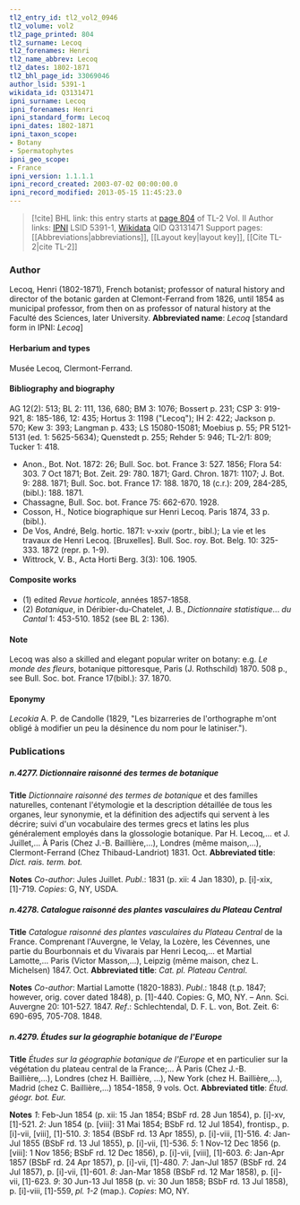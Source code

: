 ```yaml
---
tl2_entry_id: tl2_vol2_0946
tl2_volume: vol2
tl2_page_printed: 804
tl2_surname: Lecoq
tl2_forenames: Henri
tl2_name_abbrev: Lecoq
tl2_dates: 1802-1871
tl2_bhl_page_id: 33069046
author_lsid: 5391-1
wikidata_id: Q3131471
ipni_surname: Lecoq
ipni_forenames: Henri
ipni_standard_form: Lecoq
ipni_dates: 1802-1871
ipni_taxon_scope: 
- Botany
- Spermatophytes
ipni_geo_scope: 
- France
ipni_version: 1.1.1.1
ipni_record_created: 2003-07-02 00:00:00.0
ipni_record_modified: 2013-05-15 11:45:23.0
---
```


> [!cite] BHL link: this entry starts at [page 804](https://www.biodiversitylibrary.org/page/33069046) of TL-2 Vol. II
> Author links: [IPNI](https://www.ipni.org/a/5391-1) LSID 5391-1, [Wikidata](https://www.wikidata.org/wiki/Q3131471) QID Q3131471
> Support pages: [[Abbreviations|abbreviations]], [[Layout key|layout key]], [[Cite TL-2|cite TL-2]]

### Author

Lecoq, Henri (1802-1871), French botanist; professor of natural history and director of the botanic garden at Clemont-Ferrand from 1826, until 1854 as municipal professor, from then on as professor of natural history at the Faculté des Sciences, later University. 
**Abbreviated name**: *Lecoq* \[standard form in IPNI: *Lecoq*\]

#### Herbarium and types

Musée Lecoq, Clermont-Ferrand.

#### Bibliography and biography

AG 12(2): 513; BL 2: 111, 136, 680; BM 3: 1076; Bossert p. 231; CSP 3: 919-921, 8: 185-186, 12: 435; Hortus 3: 1198 ("Lecoq"); IH 2: 422; Jackson p. 570; Kew 3: 393; Langman p. 433; LS 15080-15081; Moebius p. 55; PR 5121-5131 (ed. 1: 5625-5634); Quenstedt p. 255; Rehder 5: 946; TL-2/1: 809; Tucker 1: 418.
- Anon., Bot. Not. 1872: 26; Bull. Soc. bot. France 3: 527. 1856; Flora 54: 303. 7 Oct 1871; Bot. Zeit. 29: 780. 1871; Gard. Chron. 1871: 1107; J. Bot. 9: 288. 1871; Bull. Soc. bot. France 17: 188. 1870, 18 (c.r.): 209, 284-285, (bibl.): 188. 1871.
- Chassagne, Bull. Soc. bot. France 75: 662-670. 1928.
- Cosson, H., Notice biographique sur Henri Lecoq. Paris 1874, 33 p. (bibl.).
- De Vos, André, Belg. hortic. 1871: v-xxiv (portr., bibl.); La vie et les travaux de Henri Lecoq. \[Bruxelles\]. Bull. Soc. roy. Bot. Belg. 10: 325-333. 1872 (repr. p. 1-9).
- Wittrock, V. B., Acta Horti Berg. 3(3): 106. 1905.

#### Composite works

- (1) edited *Revue horticole*, années 1857-1858.
- (2) *Botanique*, in Déribier-du-Chatelet, J. B., *Dictionnaire statistique*... *du Cantal* 1: 453-510. 1852 (see BL 2: 136).

#### Note

Lecoq was also a skilled and elegant popular writer on botany: e.g. *Le monde des fleurs*, botanique pittoresque, Paris (J. Rothschild) 1870. 508 p., see Bull. Soc. bot. France 17(bibl.): 37. 1870.

#### Eponymy

*Lecokia* A. P. de Candolle (1829, "Les bizarreries de l'orthographe m'ont obligé à modifier un peu la désinence du nom pour le latiniser.").

### Publications

##### n.4277. Dictionnaire raisonné des termes de botanique

**Title**
*Dictionnaire raisonné des termes de botanique* et des familles naturelles, contenant l'étymologie et la description détaillée de tous les organes, leur synonymie, et la définition des adjectifs qui servent à les décrire; suivi d'un vocabulaire des termes grecs et latins les plus généralement employés dans la glossologie botanique. Par H. Lecoq,... et J. Juillet,... À Paris (Chez J.-B. Baillière,...), Londres (même maison,...), Clermont-Ferrand (Chez Thibaud-Landriot) 1831. Oct.
**Abbreviated title**: *Dict. rais. term. bot.*

**Notes**
*Co-author*: Jules Juillet.
*Publ*.: 1831 (p. xii: 4 Jan 1830), p. \[i\]-xix, \[1\]-719. *Copies*: G, NY, USDA.

##### n.4278. Catalogue raisonné des plantes vasculaires du Plateau Central

**Title**
*Catalogue raisonné des plantes vasculaires du Plateau Central* de la France. Comprenant l'Auvergne, le Velay, la Lozère, les Cévennes, une partie du Bourbonnais et du Vivarais par Henri Lecoq,... et Martial Lamotte,... Paris (Victor Masson,...), Leipzig (même maison, chez L. Michelsen) 1847. Oct.
**Abbreviated title**: *Cat. pl. Plateau Central*.

**Notes**
*Co-author*: Martial Lamotte (1820-1883).
*Publ*.: 1848 (t.p. 1847; however, orig. cover dated 1848), p. \[1\]-440. Copies: G, MO, NY. – Ann. Sci. Auvergne 20: 101-527. 1847.
*Ref*.: Schlechtendal, D. F. L. von, Bot. Zeit. 6: 690-695, 705-708. 1848.

##### n.4279. Études sur la géographie botanique de l'Europe

**Title**
*Études sur la géographie botanique de l'Europe* et en particulier sur la végétation du plateau central de la France;... À Paris (Chez J.-B. Baillière,...), Londres (chez H. Baillière, ...), New York (chez H. Baillière,...), Madrid (chez C. Baillière,...) 1854-1858, 9 vols. Oct.
**Abbreviated title**: *Étud. géogr. bot. Eur.*

**Notes**
*1*: Feb-Jun 1854 (p. xii: 15 Jan 1854; BSbF rd. 28 Jun 1854), p. \[i\]-xv, \[1\]-521.
*2*: Jun 1854 (p. \[viii\]: 31 Mai 1854; BSbF rd. 12 Jul 1854), frontisp., p. \[i\]-vii, \[viii\], \[1\]-510.
*3*: 1854 (BSbF rd. 13 Apr 1855), p. \[i\]-viii, \[1\]-516.
*4*: Jan-Jul 1855 (BSbF rd. 13 Jul 1855), p. \[i\]-vii, \[1\]-536.
*5*: 1 Nov-12 Dec 1856 (p. \[viii\]: 1 Nov 1856; BSbF rd. 12 Dec 1856), p. \[i\]-vii, \[viii\], \[1\]-603.
*6*: Jan-Apr 1857 (BSbF rd. 24 Apr 1857), p. \[i\]-vii, \[1\]-480.
*7*: Jan-Jul 1857 (BSbF rd. 24 Jul 1857), p. \[i\]-vii, \[1\]-601.
*8*: Jan-Mar 1858 (BSbF rd. 12 Mar 1858), p. \[i\]-vii, \[1\]-623.
*9*: 30 Jun-13 Jul 1858 (p. vi: 30 Jun 1858; BSbF rd. 13 Jul 1858), p. \[i\]-viii, \[1\]-559, *pl. 1-2* (map.).
*Copies*: MO, NY.

